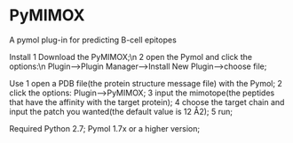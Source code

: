 # PyMIMOX
A pymol plug-in for predicting B-cell epitopes

Install
  1 Download the PyMIMOX;\n
  2 open the Pymol and click the options:\n
    Plugin-->Plugin Manager-->Install New Plugin-->choose file;


Use
  1 open a PDB file(the protein structure message file) with the Pymol;
  2 click the options:
      Plugin-->PyMIMOX;
  3 input the mimotope(the peptides that have the affinity with the target protein);
  4 choose the target chain and input the patch you wanted(the default value is 12 Å2);
  5 run;


Required
  Python 2.7;
  Pymol 1.7x or a higher version;
  
  
